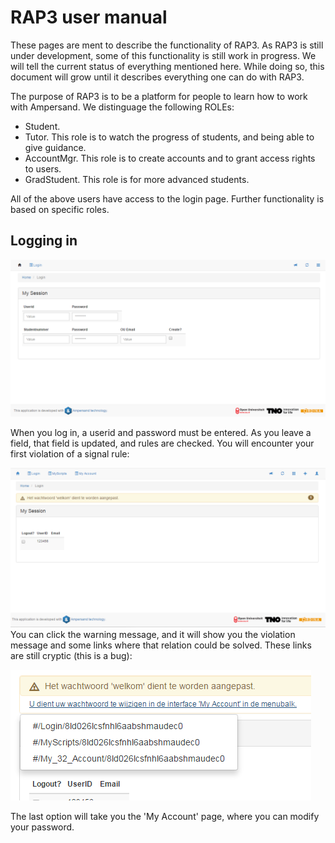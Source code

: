 # RAP3 user manual

These pages are ment to describe the functionality of RAP3. As RAP3 is still under development, some of this functionality is still work in progress. We will tell the current status of everything mentioned here. While doing so, this document will grow until it describes everything one can do with RAP3.

The purpose of RAP3 is to be a platform for people to learn how to work with Ampersand. We distinguage the following ROLEs:

* Student. 
* Tutor. This role is to watch the progress of students, and being able to give guidance.
* AccountMgr. This role is to create accounts and to grant access rights to users.
* GradStudent. This role is for more advanced students.

All of the above users have access to the login page. Further functionality is based on specific roles.

## Logging in

![](/assets/LogIn.png)

When you log in, a userid and password must be entered. As you leave a field, that field is updated, and rules are checked. You will encounter your first violation of a signal rule:

![](/assets/Login2.png)You can click the warning message, and it will show you the violation message and some links where that relation could be solved. These links are still cryptic \(this is a bug\):

![](/assets/violationMessageWithErrounousDropDown.png)

The last option will take you the 'My Account' page, where you can modify your password. 





